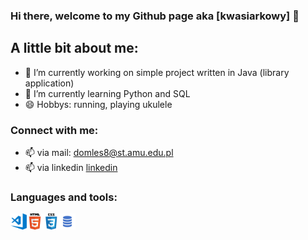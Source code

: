 ### Hi there, welcome to my Github page aka [kwasiarkowy] 👋

## A little bit about me:
- 🔭 I’m currently working on simple project written in Java (library application)
- 🌱 I’m currently learning Python and SQL
- 😄 Hobbys: running, playing ukulele

### Connect with me:
- 📫 via mail: domles8@st.amu.edu.pl
- 📫 via linkedin [linkedin]

### Languages and tools:
<img align="left" alt="Visual Studio Code" width="26px" src="https://raw.githubusercontent.com/github/explore/80688e429a7d4ef2fca1e82350fe8e3517d3494d/topics/visual-studio-code/visual-studio-code.png" />
<img align="left" alt="HTML5" width="26px" src="https://raw.githubusercontent.com/github/explore/80688e429a7d4ef2fca1e82350fe8e3517d3494d/topics/html/html.png" />
<img align="left" alt="CSS3" width="26px" src="https://raw.githubusercontent.com/github/explore/80688e429a7d4ef2fca1e82350fe8e3517d3494d/topics/css/css.png" />
<img align="left" alt="SQL" width="26px" src="https://raw.githubusercontent.com/github/explore/80688e429a7d4ef2fca1e82350fe8e3517d3494d/topics/sql/sql.png" />


[linkedin]: https://www.linkedin.com/in/dominika-leśniewska-6146761b9/
